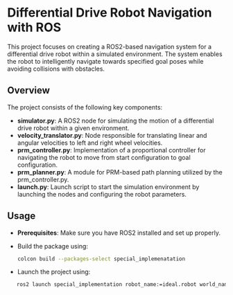 # Differential Drive Robot Navigation with ROS

This project focuses on creating a ROS2-based navigation system for a differential drive robot within a simulated environment. The system enables the robot to intelligently navigate towards specified goal poses while avoiding collisions with obstacles.

## Overview

The project consists of the following key components:

- **simulator.py**: A ROS2 node for simulating the motion of a differential drive robot within a given environment.
- **velocity_translator.py**: Node responsible for translating linear and angular velocities to left and right wheel velocities.
- **prm_controller.py**: Implementation of a proportional controller for navigating the robot to move from start configuration to goal configuration.
- **prm_planner.py**: A module for PRM-based path planning utilized by the prm_controller.py.
- **launch.py**: Launch script to start the simulation environment by launching the nodes and configuring the robot parameters.



## Usage

- **Prerequisites**: Make sure you have ROS2 installed and set up properly.
- Build the package using:

  ```bash
  colcon build --packages-select special_implemenatation

- Launch the project using:
```bash
   ros2 launch special_implementation robot_name:=ideal.robot world_name:=bricks.world

